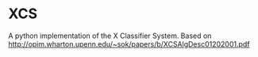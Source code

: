 # XCS
A python implementation of the X Classifier System. Based on http://opim.wharton.upenn.edu/~sok/papers/b/XCSAlgDesc01202001.pdf
